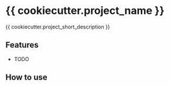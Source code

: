 
# {{ cookiecutter.project_name }}

{{ cookiecutter.project_short_description }}

## Features


* TODO

## How to use

